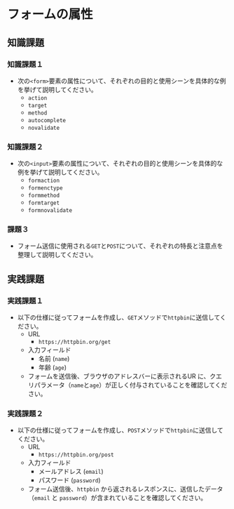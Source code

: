 # フォームの属性

## 知識課題

### 知識課題１

- 次の`<form>`要素の属性について、それぞれの目的と使用シーンを具体的な例を挙げて説明してください。
  - `action`
  - `target`
  - `method`
  - `autocomplete`
  - `novalidate`

### 知識課題２

- 次の`<input>`要素の属性について、それぞれの目的と使用シーンを具体的な例を挙げて説明してください。
  - `formaction`
  - `formenctype`
  - `formmethod`
  - `formtarget`
  - `formnovalidate`

### 課題３

- フォーム送信に使用される`GET`と`POST`について、それぞれの特長と注意点を整理して説明してください。

## 実践課題

### 実践課題１

- 以下の仕様に従ってフォームを作成し、`GET`メソッドで`httpbin`に送信してください。
  - URL
    - `https://httpbin.org/get`
  - 入力フィールド
    - 名前 (`name`)
    - 年齢 (`age`)
  - フォームを送信後、ブラウザのアドレスバーに表示されるUR に、クエリパラメータ（`name`と`age`）が正しく付与されていることを確認してください。

### 実践課題２

- 以下の仕様に従ってフォームを作成し、`POST`メソッドで`httpbin`に送信してください。
  - URL
    - `https://httpbin.org/post`
  - 入力フィールド
    - メールアドレス (`email`)
    - パスワード (`password`)
  - フォーム送信後、`httpbin` から返されるレスポンスに、送信したデータ（`email` と `password`）が含まれていることを確認してください。
